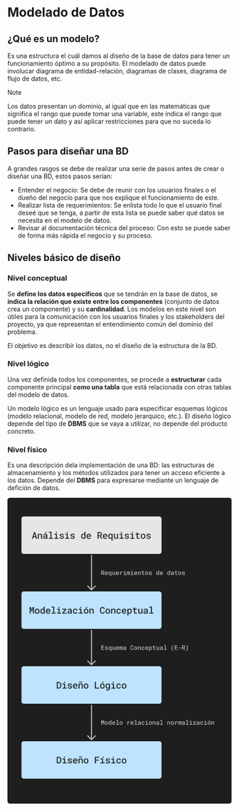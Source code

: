 # Modelado de Datos

## ¿Qué es un modelo?

Es una estructura el cuál damos al diseño de la base de datos para tener un funcionamiento óptimo a su propósito. El modelado de datos puede involucar diagrama de entidad-relación, diagramas de clases, diagrama de flujo de datos, etc.

>[!NOTE]
Los datos presentan un dominio, al igual que en las matemáticas que significa el rango que puede tomar una variable, este indica el rango que puede tener un dato y así aplicar restricciones para que no suceda lo contrario.

## Pasos para diseñar una BD

A grandes rasgos se debe de realizar una serie de pasos antes de crear o diseñar una BD, estos pasos serían:

* Entender el negocio: Se debe de reunir con los usuarios finales o el dueño del negocio para que nos explique el funcionamiento de este.
* Realizar lista de requerimientos: Se enlista todo lo que el usuario final deseé que se tenga, a partir de esta lista se puede saber qué datos se necesita en el modelo de datos.
* Revisar al documentación técnica del proceso: Con esto se puede saber de forma más rápida el negocio y su proceso.

## Niveles básico de diseño

### Nivel conceptual

Se **define los datos específicos** que se tendrán en la base de datos, se **indica la relación que existe entre los componentes** (conjunto de datos crea un componente) y su **cardinalidad**. Los modelos en este nivel son útiles para la comunicación con los usuarios finales y los stakeholders del proyecto, ya que representan el entendimiento común del dominio del problema.

El objetivo es describir los datos, no el diseño de la estructura de la BD.

### Nivel lógico

Una vez definida todos los componentes, se procede a **estructurar** cada componente principal **como una tabla** que está relacionada con otras tablas del modelo de datos.

Un modelo lógico es un lenguaje usado para especificar esquemas lógicos (modelo relacional, modelo de red, modelo jerarquico, etc.). El diseño lógico depende del tipo de **DBMS** que se vaya a utilizar, no depende del producto concreto.

### Nivel físico

Es una descripción dela implementación de una BD: las estructuras de almacenamiento y los métodos utilizados para tener un acceso eficiente a los datos. Depende del **DBMS** para expresarse mediante un lenguaje de defición de datos.

![alt text](../Images/niveles.png)